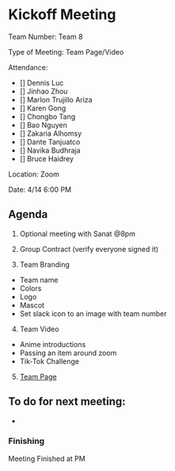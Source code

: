 # Kickoff Meeting 

Team Number: Team 8

Type of Meeting: Team Page/Video

Attendance:  
   - [] Dennis Luc	
   - [] Jinhao Zhou	
   - [] Marlon Trujillo Ariza	 
   - [] Karen Gong	
   - [] Chongbo Tang	
   - [] Bao Nguyen	
   - [] Zakaria Alhomsy	
   - [] Dante Tanjuatco
   - [] Navika Budhraja 
   - [] Bruce Haidrey

Location: Zoom

Date: 4/14 6:00 PM

## Agenda

1. Optional meeting with Sanat @8pm

2. Group Contract (verify everyone signed it)   
    
3. Team Branding
  - Team name
  - Colors
  - Logo
  - Mascot
  - Set slack icon to an image with team number

4. Team Video
  - Anime introductions
  - Passing an item around zoom
  - Tik-Tok Challenge

5. [Team Page](https://github.com/cse110-sp21-group8/cse110-sp21-group8/blob/main/admin/team.md)

## To do for next meeting: 
  - 

### Finishing 
Meeting Finished at  PM

